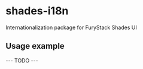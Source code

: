 # shades-i18n

Internationalization package for FuryStack Shades UI

## Usage example

--- TODO ---
